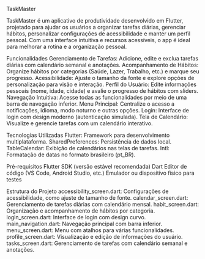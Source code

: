 TaskMaster

TaskMaster é um aplicativo de produtividade desenvolvido em Flutter, projetado para ajudar os usuários a organizar tarefas diárias, gerenciar hábitos, personalizar configurações de acessibilidade e manter um perfil pessoal. Com uma interface intuitiva e recursos acessíveis, o app é ideal para melhorar a rotina e a organização pessoal.

Funcionalidades
Gerenciamento de Tarefas: Adicione, edite e exclua tarefas diárias com calendário semanal e anotações.
Acompanhamento de Hábitos: Organize hábitos por categorias (Saúde, Lazer, Trabalho, etc.) e marque seu progresso.
Acessibilidade: Ajuste o tamanho da fonte e explore opções de personalização para visão e interação.
Perfil do Usuário: Edite informações pessoais (nome, idade, cidade) e avalie o progresso de hábitos com sliders.
Navegação Intuitiva: Acesse todas as funcionalidades por meio de uma barra de navegação inferior.
Menu Principal: Centralize o acesso a notificações, idioma, modo noturno e outras opções.
Login: Interface de login com design moderno (autenticação simulada).
Tela de Calendário: Visualize e gerencie tarefas com um calendário interativo.

Tecnologias Utilizadas
Flutter: Framework para desenvolvimento multiplataforma.
SharedPreferences: Persistência de dados local.
TableCalendar: Exibição de calendários nas telas de tarefas.
Intl: Formatação de datas no formato brasileiro (pt_BR).

Pré-requisitos
Flutter SDK (versão estável recomendada)
Dart
Editor de código (VS Code, Android Studio, etc.)
Emulador ou dispositivo físico para testes

Estrutura do Projeto
accessibility_screen.dart: Configurações de acessibilidade, como ajuste de tamanho de fonte.
calendar_screen.dart: Gerenciamento de tarefas diárias com calendário mensal.
habit_screen.dart: Organização e acompanhamento de hábitos por categoria.
login_screen.dart: Interface de login com design curvo.
main_navigation.dart: Navegação principal com barra inferior.
menu_screen.dart: Menu com atalhos para várias funcionalidades.
profile_screen.dart: Visualização e edição de informações do usuário.
tasks_screen.dart: Gerenciamento de tarefas com calendário semanal e anotações.
